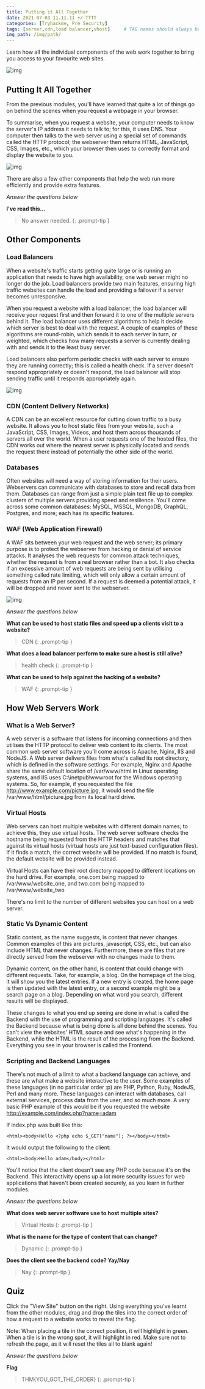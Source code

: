 ```yaml
---
title: Putting it All Together
date: 2021-07-03 11.11.11 +/-TTTT
categories: [Tryhackme, Pre Security]
tags: [server,cdn,load balancer,vhost]     # TAG names should always be lowercase
img_path: /img/path/
---
```


Learn how all the individual components of the web work together to bring you access to your favourite web sites.

![img](https://tryhackme-images.s3.amazonaws.com/room-icons/454b51904342f59ed4160e2d57863911.png)

##  Putting It All Together 

From the previous modules, you'll have learned that quite a lot of things go on behind the scenes when you request a webpage in your browser.

To summarise, when you request a website, your computer needs to know the server's IP address it needs to talk to; for this, it uses DNS. Your computer then talks to the web server using a special set of commands called the HTTP protocol; the webserver then returns HTML, JavaScript, CSS, Images, etc., which your browser then uses to correctly format and display the website to you.

![img](https://static-labs.tryhackme.cloud/sites/puttingittogether/puttingitalltogether.png)

There are also a few other components that help the web run more efficiently and provide extra features.

*Answer the questions below*

**I've read this...**

> No answer needed.
{: .prompt-tip }

## Other Components 

### Load Balancers

When a website's traffic starts getting quite large or is running an application that needs to have high availability, one web server might no longer do the job. Load balancers provide two main features, ensuring high traffic websites can handle the load and providing a failover if a server becomes unresponsive.

When you request a website with a load balancer, the load balancer will receive your request first and then forward it to one of the multiple servers behind it. The load balancer uses different algorithms to help it decide which server is best to deal with the request. A couple of examples of these algorithms are round-robin, which sends it to each server in turn, or weighted, which checks how many requests a server is currently dealing with and sends it to the least busy server.

Load balancers also perform periodic checks with each server to ensure they are running correctly; this is called a health check. If a server doesn't respond appropriately or doesn't respond, the load balancer will stop sending traffic until it responds appropriately again.

![img](https://static-labs.tryhackme.cloud/sites/puttingittogether/loadbalancer.png)

### CDN (Content Delivery Networks)

A CDN can be an excellent resource for cutting down traffic to a busy website. It allows you to host static files from your website, such a JavaScript, CSS, Images, Videos, and host them across thousands of servers all over the world. When a user requests one of the hosted files, the CDN works out where the nearest server is physically located and sends the request there instead of potentially the other side of the world.

### Databases

Often websites will need a way of storing information for their users. Webservers can communicate with databases to store and recall data from them. Databases can range from just a simple plain text file up to complex clusters of multiple servers providing speed and resilience. You'll come across some common databases: MySQL, MSSQL, MongoDB, GraphQL, Postgres, and more; each has its specific features.

### WAF (Web Application Firewall)

A WAF sits between your web request and the web server; its primary purpose is to protect the webserver from hacking or denial of service attacks. It analyses the web requests for common attack techniques, whether the request is from a real browser rather than a bot. It also checks if an excessive amount of web requests are being sent by utilising something called rate limiting, which will only allow a certain amount of requests from an IP per second. If a request is deemed a potential attack, it will be dropped and never sent to the webserver.

![img](https://static-labs.tryhackme.cloud/sites/puttingittogether/waf.png)


*Answer the questions below*


**What can be used to host static files and speed up a clients visit to a website?**

>CDN
{: .prompt-tip }

**What does a load balancer perform to make sure a host is still alive?**

> health check
{: .prompt-tip }

**What can be used to help against the hacking of a website?**

> WAF
{: .prompt-tip }


## How Web Servers Work 

### What is a Web Server?

A web server is a software that listens for incoming connections and then utilises the HTTP protocol to deliver web content to its clients. The most common web server software you'll come across is Apache, Nginx, IIS and NodeJS. A Web server delivers files from what's called its root directory, which is defined in the software settings. For example, Nginx and Apache share the same default location of /var/www/html in Linux operating systems, and IIS uses C:\inetpub\wwwroot for the Windows operating systems. So, for example, if you requested the file http://www.example.com/picture.jpg, it would send the file /var/www/html/picture.jpg from its local hard drive.

### Virtual Hosts

Web servers can host multiple websites with different domain names; to achieve this, they use virtual hosts. The web server software checks the hostname being requested from the HTTP headers and matches that against its virtual hosts (virtual hosts are just text-based configuration files). If it finds a match, the correct website will be provided. If no match is found, the default website will be provided instead.

Virtual Hosts can have their root directory mapped to different locations on the hard drive. For example, one.com being mapped to /var/www/website_one, and two.com being mapped to /var/www/website_two

There's no limit to the number of different websites you can host on a web server.

### Static Vs Dynamic Content

Static content, as the name suggests, is content that never changes. Common examples of this are pictures, javascript, CSS, etc., but can also include HTML that never changes. Furthermore, these are files that are directly served from the webserver with no changes made to them.

Dynamic content, on the other hand, is content that could change with different requests. Take, for example, a blog. On the homepage of the blog, it will show you the latest entries. If a new entry is created, the home page is then updated with the latest entry, or a second example might be a search page on a blog. Depending on what word you search, different results will be displayed.

These changes to what you end up seeing are done in what is called the Backend with the use of programming and scripting languages. It's called the Backend because what is being done is all done behind the scenes. You can't view the websites' HTML source and see what's happening in the Backend, while the HTML is the result of the processing from the Backend. Everything you see in your browser is called the Frontend.

### Scripting and Backend Languages

There's not much of a limit to what a backend language can achieve, and these are what make a website interactive to the user. Some examples of these languages (in no particular order :p) are PHP, Python, Ruby, NodeJS, Perl and many more. These languages can interact with databases, call external services, process data from the user, and so much more. A very basic PHP example of this would be if you requested the website http://example.com/index.php?name=adam

If index.php was built like this:

`<html><body>Hello <?php echo $_GET["name"]; ?></body></html>`

It would output the following to the client:

`<html><body>Hello adam</body></html>`

You'll notice that the client doesn't see any PHP code because it's on the Backend. This interactivity opens up a lot more security issues for web applications that haven't been created securely, as you learn in further modules.


*Answer the questions below*

**What does web server software use to host multiple sites?**

> Virtual Hosts
{: .prompt-tip }

**What is the name for the type of content that can change?**

> Dynamic
{: .prompt-tip }

**Does the client see the backend code? Yay/Nay**

> Nay
{: .prompt-tip }

## Quiz 

Click the "View Site" button on the right. Using everything you've learnt from the other modules, drag and drop the tiles into the correct order of how a request to a website works to reveal the flag.

Note: When placing a tile in the correct position, it will highlight in green. When a tile is in the wrong spot, it will highlight in red. Make sure not to refresh the page, as it will reset the tiles all to blank again!

*Answer the questions below*

**Flag**

> THM{YOU_GOT_THE_ORDER}
{: .prompt-tip }
